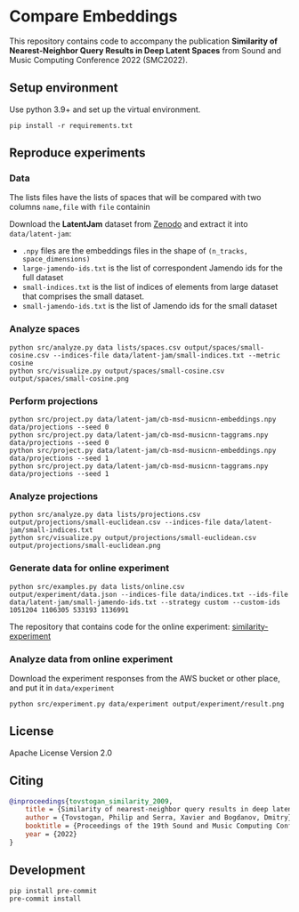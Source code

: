 # Compare Embeddings

This repository contains code to accompany the publication **Similarity of Nearest-Neighbor Query Results in Deep Latent Spaces** from Sound and Music Computing Conference 2022 (SMC2022).

## Setup environment
Use python 3.9+ and set up the virtual environment.
```shell
pip install -r requirements.txt
```

## Reproduce experiments
### Data

The lists files have the lists of spaces that will be compared with two columns `name,file` with `file` containin

Download the **LatentJam** dataset from [Zenodo](https://zenodo.org/record/6010468) and extract it into `data/latent-jam`:
* `.npy` files are the embeddings files in the shape of `(n_tracks, space_dimensions)`
* `large-jamendo-ids.txt` is the list of correspondent Jamendo ids for the full dataset
* `small-indices.txt` is the list of indices of elements from large dataset that comprises the small dataset.
* `small-jamendo-ids.txt` is the list of Jamendo ids for the small dataset

### Analyze spaces
```shell
python src/analyze.py data lists/spaces.csv output/spaces/small-cosine.csv --indices-file data/latent-jam/small-indices.txt --metric cosine
python src/visualize.py output/spaces/small-cosine.csv output/spaces/small-cosine.png
```

### Perform projections
```shell
python src/project.py data/latent-jam/cb-msd-musicnn-embeddings.npy data/projections --seed 0
python src/project.py data/latent-jam/cb-msd-musicnn-taggrams.npy data/projections --seed 0
python src/project.py data/latent-jam/cb-msd-musicnn-embeddings.npy data/projections --seed 1
python src/project.py data/latent-jam/cb-msd-musicnn-taggrams.npy data/projections --seed 1
```

### Analyze projections
```shell
python src/analyze.py data lists/projections.csv output/projections/small-euclidean.csv --indices-file data/latent-jam/small-indices.txt
python src/visualize.py output/projections/small-euclidean.csv output/projections/small-euclidean.png
```

### Generate data for online experiment
```shell
python src/examples.py data lists/online.csv output/experiment/data.json --indices-file data/indices.txt --ids-file data/latent-jam/small-jamendo-ids.txt --strategy custom --custom-ids 1051204 1106305 533193 1136991
```
The repository that contains code for the online experiment: [similarity-experiment](https://github.com/philtgun/similarity-experiment)


### Analyze data from online experiment
Download the experiment responses from the AWS bucket or other place, and put it in `data/experiment`

```shell
python src/experiment.py data/experiment output/experiment/result.png
```

## License

Apache License Version 2.0

## Citing
```bibtex
@inproceedings{tovstogan_similarity_2009,
	title = {Similarity of nearest-neighbor query results in deep latent spaces},
	author = {Tovstogan, Philip and Serra, Xavier and Bogdanov, Dmitry},
	booktitle = {Proceedings of the 19th Sound and Music Computing Conference ({SMC})},
	year = {2022}
}
```

## Development
```shell
pip install pre-commit
pre-commit install
```

